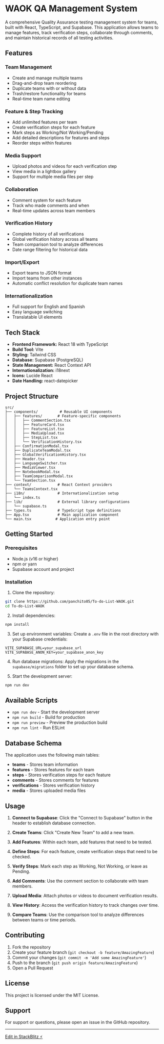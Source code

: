 # WAOK QA Management System

A comprehensive Quality Assurance testing management system for teams, built with React, TypeScript, and Supabase. This application allows teams to manage features, track verification steps, collaborate through comments, and maintain historical records of all testing activities.

## Features

### Team Management
- Create and manage multiple teams
- Drag-and-drop team reordering
- Duplicate teams with or without data
- Trash/restore functionality for teams
- Real-time team name editing

### Feature & Step Tracking
- Add unlimited features per team
- Create verification steps for each feature
- Mark steps as Working/Not Working/Pending
- Add detailed descriptions for features and steps
- Reorder steps within features

### Media Support
- Upload photos and videos for each verification step
- View media in a lightbox gallery
- Support for multiple media files per step

### Collaboration
- Comment system for each feature
- Track who made comments and when
- Real-time updates across team members

### Verification History
- Complete history of all verifications
- Global verification history across all teams
- Team comparison tool to analyze differences
- Date range filtering for historical data

### Import/Export
- Export teams to JSON format
- Import teams from other instances
- Automatic conflict resolution for duplicate team names

### Internationalization
- Full support for English and Spanish
- Easy language switching
- Translatable UI elements

## Tech Stack

- **Frontend Framework:** React 18 with TypeScript
- **Build Tool:** Vite
- **Styling:** Tailwind CSS
- **Database:** Supabase (PostgreSQL)
- **State Management:** React Context API
- **Internationalization:** i18next
- **Icons:** Lucide React
- **Date Handling:** react-datepicker

## Project Structure

```
src/
├── components/          # Reusable UI components
│   ├── features/       # Feature-specific components
│   │   ├── CommentSection.tsx
│   │   ├── FeatureCard.tsx
│   │   ├── FeatureList.tsx
│   │   ├── MediaUpload.tsx
│   │   ├── StepList.tsx
│   │   └── VerificationHistory.tsx
│   ├── ConfirmationModal.tsx
│   ├── DuplicateTeamModal.tsx
│   ├── GlobalVerificationHistory.tsx
│   ├── Header.tsx
│   ├── LanguageSwitcher.tsx
│   ├── MediaViewer.tsx
│   ├── NotebookModal.tsx
│   ├── TeamComparisonModal.tsx
│   └── TeamSection.tsx
├── context/            # React Context providers
│   └── TeamsContext.tsx
├── i18n/               # Internationalization setup
│   └── index.ts
├── lib/                # External library configurations
│   └── supabase.ts
├── types.ts            # TypeScript type definitions
├── App.tsx             # Main application component
└── main.tsx           # Application entry point
```

## Getting Started

### Prerequisites

- Node.js (v16 or higher)
- npm or yarn
- Supabase account and project

### Installation

1. Clone the repository:
```bash
git clone https://github.com/panchito05/To-do-List-WAOK.git
cd To-do-List-WAOK
```

2. Install dependencies:
```bash
npm install
```

3. Set up environment variables:
Create a `.env` file in the root directory with your Supabase credentials:
```env
VITE_SUPABASE_URL=your_supabase_url
VITE_SUPABASE_ANON_KEY=your_supabase_anon_key
```

4. Run database migrations:
Apply the migrations in the `supabase/migrations` folder to set up your database schema.

5. Start the development server:
```bash
npm run dev
```

## Available Scripts

- `npm run dev` - Start the development server
- `npm run build` - Build for production
- `npm run preview` - Preview the production build
- `npm run lint` - Run ESLint

## Database Schema

The application uses the following main tables:

- **teams** - Stores team information
- **features** - Stores features for each team
- **steps** - Stores verification steps for each feature
- **comments** - Stores comments for features
- **verifications** - Stores verification history
- **media** - Stores uploaded media files

## Usage

1. **Connect to Supabase**: Click the "Connect to Supabase" button in the header to establish database connection.

2. **Create Teams**: Click "Create New Team" to add a new team.

3. **Add Features**: Within each team, add features that need to be tested.

4. **Define Steps**: For each feature, create verification steps that need to be checked.

5. **Verify Steps**: Mark each step as Working, Not Working, or leave as Pending.

6. **Add Comments**: Use the comment section to collaborate with team members.

7. **Upload Media**: Attach photos or videos to document verification results.

8. **View History**: Access the verification history to track changes over time.

9. **Compare Teams**: Use the comparison tool to analyze differences between teams or time periods.

## Contributing

1. Fork the repository
2. Create your feature branch (`git checkout -b feature/AmazingFeature`)
3. Commit your changes (`git commit -m 'Add some AmazingFeature'`)
4. Push to the branch (`git push origin feature/AmazingFeature`)
5. Open a Pull Request

## License

This project is licensed under the MIT License.

## Support

For support or questions, please open an issue in the GitHub repository.

---

[Edit in StackBlitz ⚡️](https://stackblitz.com/~/github.com/panchito05/To-do-List-WAOK)